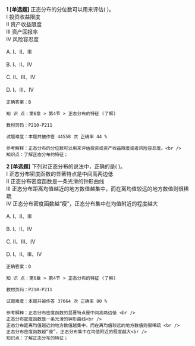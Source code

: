 **1 [单选题]** 正态分布的分位数可以用来评估( )。 <br />
Ⅰ 投资收益限度 <br />
Ⅱ 资产收益限度 <br />
Ⅲ 资产回报率 <br />
Ⅳ 风险容忍度

A. Ⅰ、Ⅱ、Ⅲ

B. Ⅰ、Ⅱ、Ⅳ

C. Ⅱ、Ⅲ、Ⅳ

D. Ⅰ、Ⅲ、Ⅳ 

```
正确答案：B

知 识 点：第6章 > 第4节 > 正态分布的特征 (了解)

教材页码：P210-P211

试题难度：本题共被作答 44558 次 正确率 44 %

参考解释：正态分布的分位数可以用来评估投资或资产收益限度或者风险容忍度。<br />
知识点：了解正态分布的特征；
```


**2 [单选题]** 下列对正态分布的说法中，正确的是( )。 <br />
Ⅰ 正态分布密度函数的显著特点是中间高两边低 <br />
Ⅱ 正态分布密度函数是一条光滑的钟形曲线 <br />
Ⅲ 正态分布距离均值越近的地方数值越集中，而在离均值较远的地方数值则很稀疏 <br />
Ⅳ 正态分布密度函数越“瘦”，正态分布集中在均值附近的程度越大

A. Ⅰ、Ⅱ、Ⅲ

B. Ⅰ、Ⅱ、Ⅳ

C. Ⅱ、Ⅲ、Ⅳ

D. Ⅰ、Ⅱ、Ⅲ、Ⅳ 

```
正确答案：D

知 识 点：第6章 > 第4节 > 正态分布的特征 (了解)

教材页码：P210-P211

试题难度：本题共被作答 37664 次 正确率 80 %

参考解释：正态分布密度函数的显著特点是中间高两边低 <br />
正态分布密度函数是一条光滑的钟形曲线<br />
正态分布距离均值越近的地方数值越集中，而在离均值较远的地方数值则很稀疏 <br />
正态分布密度函数越“瘦”，正态分布集中在均值附近的程度越大<br />
知识点：了解正态分布的特征；
```


